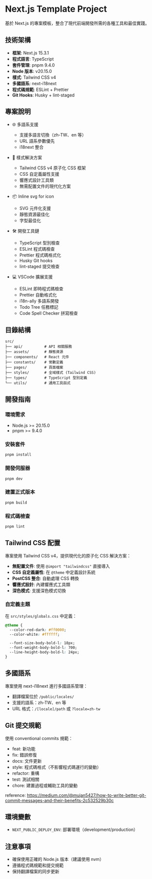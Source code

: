 # Next.js Template Project

基於 Next.js 的專案模板，整合了現代前端開發所需的各種工具和最佳實踐。

## 技術架構

- **框架**: Next.js 15.3.1
- **程式語言**: TypeScript
- **套件管理**: pnpm 9.4.0
- **Node 版本**: v20.15.0
- **樣式**: Tailwind CSS v4
- **多國語系**: next-i18next
- **程式碼規範**: ESLint + Prettier
- **Git Hooks**: Husky + lint-staged

## 專案說明

- 🌐 多語系支援
  - 支援多語言切換（zh-TW、en 等）
  - URL 語系參數優先
  - i18next 整合

- 🎨 樣式解決方案
  - Tailwind CSS v4 原子化 CSS 框架
  - CSS 自定義屬性支援
  - 響應式設計工具類
  - 無需配置文件的現代化方案

- 📦 Inline svg for icon
  - SVG 元件化支援
  - 靜態資源最佳化
  - 字型最佳化

- 🛠 開發工具鏈
  - TypeScript 型別檢查
  - ESLint 程式碼檢查
  - Prettier 程式碼格式化
  - Husky Git hooks
  - lint-staged 提交檢查

- 💻 VSCode 擴展支援
  - ESLint 即時程式碼檢查
  - Prettier 自動格式化
  - i18n-ally 多語系開發
  - Todo Tree 任務標記
  - Code Spell Checker 拼寫檢查

## 目錄結構

```
src/
├── api/          # API 相關服務
├── assets/       # 靜態資源
├── components/   # React 元件
├── constants/    # 常數定義
├── pages/        # 頁面檔案
├── styles/       # 全域樣式 (Tailwind CSS)
├── types/        # TypeScript 型別定義
└── utils/        # 通用工具函式
```

## 開發指南

### 環境需求

- Node.js >= 20.15.0
- pnpm >= 9.4.0

### 安裝套件

```bash
pnpm install
```

### 開發伺服器

```bash
pnpm dev
```

### 建置正式版本

```bash
pnpm build
```

### 程式碼檢查

```bash
pnpm lint
```

## Tailwind CSS 配置

專案使用 Tailwind CSS v4，提供現代化的原子化 CSS 解決方案：

- **無配置文件**: 使用 `@import "tailwindcss"` 直接導入
- **CSS 自定義屬性**: 在 `@theme` 中定義設計系統
- **PostCSS 整合**: 自動處理 CSS 轉換
- **響應式設計**: 內建響應式工具類
- **深色模式**: 支援深色模式切換

### 自定義主題

在 `src/styles/globals.css` 中定義：

```css
@theme {
  --color-red-dark: #ff0000;
  --color-white: #ffffff;

  --font-size-body-bold-l: 18px;
  --font-weight-body-bold-l: 700;
  --line-height-body-bold-l: 24px;
}
```

## 多國語系

專案使用 next-i18next 進行多國語系管理：

- 翻譯檔案位於 `/public/locales/`
- 支援的語系：zh-TW、en 等
- URL 格式：`/[locale]/path` 或 `?locale=zh-tw`

## Git 提交規範

使用 conventional commits 規範：

- feat: 新功能
- fix: 錯誤修復
- docs: 文件更新
- style: 程式碼格式（不影響程式碼運行的變動）
- refactor: 重構
- test: 測試相關
- chore: 建置過程或輔助工具的變動

reference: https://medium.com/@mujan5427/how-to-write-better-git-commit-messages-and-their-benefits-2c532529b30c

## 環境變數

- `NEXT_PUBLIC_DEPLOY_ENV`: 部署環境（development/production）

## 注意事項

- 確保使用正確的 Node.js 版本（建議使用 nvm）
- 遵循程式碼規範和提交規範
- 保持翻譯檔案的同步更新
